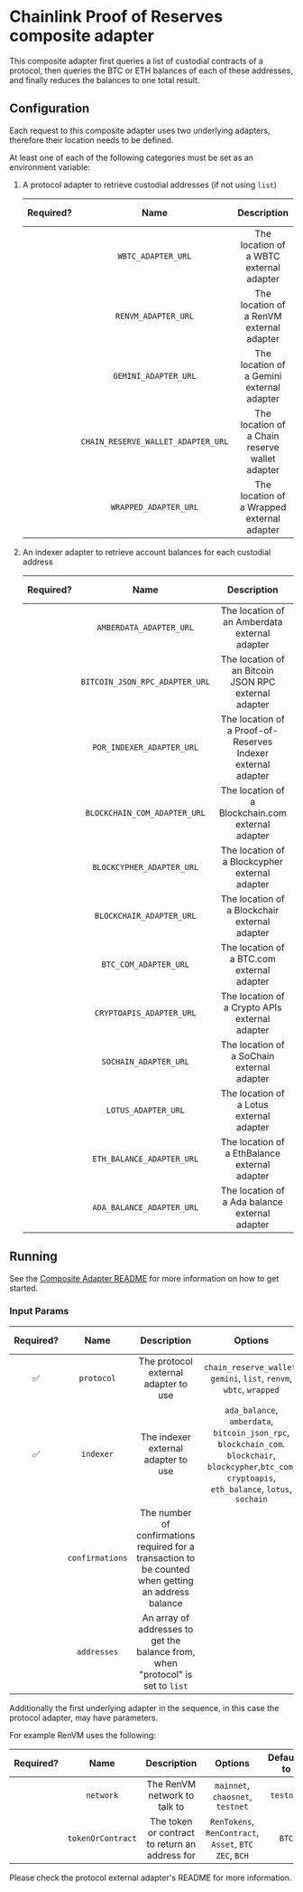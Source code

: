 # Chainlink Proof of Reserves composite adapter

This composite adapter first queries a list of custodial contracts of a protocol, then queries the BTC or ETH balances of each of these addresses, and finally reduces the balances to one total result.

## Configuration

Each request to this composite adapter uses two underlying adapters, therefore their location needs to be defined.

At least one of each of the following categories must be set as an environment variable:

1. A protocol adapter to retrieve custodial addresses (if not using `list`)

   | Required? |                Name                |                  Description                   | Options | Defaults to |
   | :-------: | :--------------------------------: | :--------------------------------------------: | :-----: | :---------: |
   |           |         `WBTC_ADAPTER_URL`         |    The location of a WBTC external adapter     |         |             |
   |           |        `RENVM_ADAPTER_URL`         |    The location of a RenVM external adapter    |         |             |
   |           |        `GEMINI_ADAPTER_URL`        |   The location of a Gemini external adapter    |         |             |
   |           | `CHAIN_RESERVE_WALLET_ADAPTER_URL` | The location of a Chain reserve wallet adapter |         |             |
   |           |       `WRAPPED_ADAPTER_URL`        |   The location of a Wrapped external adapter   |         |             |

2. An indexer adapter to retrieve account balances for each custodial address

   | Required? |              Name              |                         Description                          | Options | Defaults to |
   | :-------: | :----------------------------: | :----------------------------------------------------------: | :-----: | :---------: |
   |           |    `AMBERDATA_ADAPTER_URL`     |        The location of an Amberdata external adapter         |         |             |
   |           | `BITCOIN_JSON_RPC_ADAPTER_URL` |     The location of an Bitcoin JSON RPC external adapter     |         |             |
   |           |   `POR_INDEXER_ADAPTER_URL`    | The location of a Proof-of-Reserves Indexer external adapter |         |             |
   |           |  `BLOCKCHAIN_COM_ADAPTER_URL`  |      The location of a Blockchain.com external adapter       |         |             |
   |           |   `BLOCKCYPHER_ADAPTER_URL`    |        The location of a Blockcypher external adapter        |         |             |
   |           |    `BLOCKCHAIR_ADAPTER_URL`    |        The location of a Blockchair external adapter         |         |             |
   |           |     `BTC_COM_ADAPTER_URL`      |          The location of a BTC.com external adapter          |         |             |
   |           |    `CRYPTOAPIS_ADAPTER_URL`    |        The location of a Crypto APIs external adapter        |         |             |
   |           |     `SOCHAIN_ADAPTER_URL`      |          The location of a SoChain external adapter          |         |             |
   |           |      `LOTUS_ADAPTER_URL`       |           The location of a Lotus external adapter           |         |             |
   |           |   `ETH_BALANCE_ADAPTER_URL`    |        The location of a EthBalance external adapter         |         |             |
   |           |   `ADA_BALANCE_ADAPTER_URL`    |        The location of a Ada balance external adapter        |         |             |

## Running

See the [Composite Adapter README](../README.md) for more information on how to get started.

### Input Params

| Required? |      Name       |                                             Description                                              |                                                                         Options                                                                          | Defaults to |
| :-------: | :-------------: | :--------------------------------------------------------------------------------------------------: | :------------------------------------------------------------------------------------------------------------------------------------------------------: | :---------: |
|    ✅     |   `protocol`    |                                 The protocol external adapter to use                                 |                                           `chain_reserve_wallet`, `gemini`, `list`, `renvm`, `wbtc`, `wrapped`                                           |             |
|    ✅     |    `indexer`    |                                 The indexer external adapter to use                                  | `ada_balance`, `amberdata`, `bitcoin_json_rpc`, `blockchain_com`. `blockchair`, `blockcypher`,`btc_com`, `cryptoapis`, `eth_balance`, `lotus`, `sochain` |             |
|           | `confirmations` | The number of confirmations required for a transaction to be counted when getting an address balance |                                                                                                                                                          |      6      |
|           |   `addresses`   |           An array of addresses to get the balance from, when "protocol" is set to `list`            |                                                                                                                                                          |             |

Additionally the first underlying adapter in the sequence, in this case the protocol adapter, may have parameters.

For example RenVM uses the following:

| Required? |       Name        |                  Description                   |                         Options                         | Defaults to |
| :-------: | :---------------: | :--------------------------------------------: | :-----------------------------------------------------: | :---------: |
|           |     `network`     |          The RenVM network to talk to          |            `mainnet`, `chaosnet`, `testnet`             |  `testnet`  |
|           | `tokenOrContract` | The token or contract to return an address for | `RenTokens`, `RenContract`, `Asset`, `BTC` `ZEC`, `BCH` |    `BTC`    |

Please check the protocol external adapter's README for more information.
